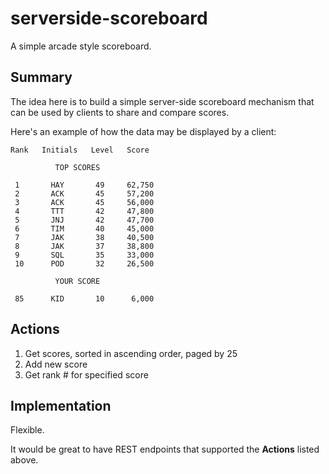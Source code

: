 # serverside-scoreboard
A simple arcade style scoreboard.

## Summary

The idea here is to build a simple server-side scoreboard mechanism that can be used by clients to share and compare scores.

Here's an example of how the data may be displayed by a client:


```
Rank   Initials   Level   Score  

          TOP SCORES  

 1       HAY       49     62,750
 2       ACK       45     57,200
 3       ACK       45     56,000
 4       TTT       42     47,800
 5       JNJ       42     47,700
 6       TIM       40     45,000
 7       JAK       38     40,500
 8       JAK       37     38,800
 9       SQL       35     33,000
 10      POD       32     26,500

          YOUR SCORE  

 85      KID       10      6,000
```


## Actions

1. Get scores, sorted in ascending order, paged by 25
1. Add new score
1. Get rank # for specified score

## Implementation

Flexible.  

It would be great to have REST endpoints that supported the **Actions** listed above.
